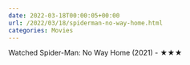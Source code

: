 ```yaml
---
date: 2022-03-18T00:00:05+00:00
url: /2022/03/18/spiderman-no-way-home.html
categories: Movies
---
```

Watched Spider-Man: No Way Home (2021) - ★★★




